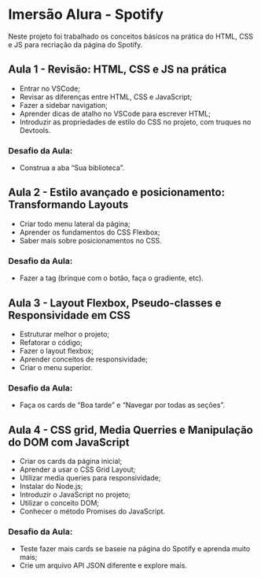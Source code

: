 # Imersão Alura - Spotify
Neste projeto foi trabalhado os conceitos básicos na prática do HTML, CSS e JS para recriação da página do Spotify.
## Aula 1 -  Revisão: HTML, CSS e JS na prática

- Entrar no VSCode;
- Revisar as diferenças entre HTML, CSS e JavaScript;
- Fazer a sidebar navigation;
- Aprender dicas de atalho no VSCode para escrever HTML;
- Introduzir as propriedades de estilo do CSS no projeto, com truques no Devtools.

### Desafio da Aula:

- Construa a aba “Sua biblioteca”.

## Aula 2 - Estilo avançado e posicionamento: Transformando Layouts

- Criar todo menu lateral da página;
- Aprender os fundamentos do CSS Flexbox;
- Saber mais sobre posicionamentos no CSS.

### Desafio da Aula:

- Fazer a tag (brinque com o botão, faça o gradiente, etc).

## Aula 3 - Layout Flexbox, Pseudo-classes e Responsividade em CSS

- Estruturar melhor o projeto;
- Refatorar o código;
- Fazer o layout flexbox;
- Aprender conceitos de responsividade;
- Criar o menu superior.

### Desafio da Aula:

- Faça os cards de “Boa tarde” e “Navegar por todas as seções”.

## Aula 4 - CSS grid, Media Querries e Manipulação do DOM com JavaScript
- Criar os cards da página inicial;
- Aprender a usar o CSS Grid Layout;
- Utilizar media queries para responsividade;
- Instalar do Node.js;
- Introduzir o JavaScript no projeto;
- Utilizar o conceito DOM;
- Conhecer o método Promises do JavaScript.

### Desafio da Aula:

- Teste fazer mais cards se baseie na página do Spotify e aprenda muito mais;
- Crie um arquivo API JSON diferente e explore mais.